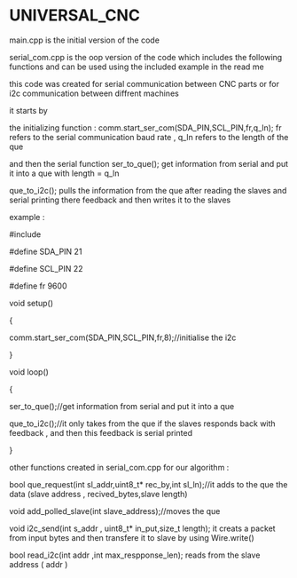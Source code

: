 # UNIVERSAL_CNC
<p>main.cpp is the initial version of the code</p>
<p>serial_com.cpp is the oop version of the code which includes the following functions and can be used using the included example in the read me</p>
<p>this code was created for serial communication between CNC parts  or for i2c communication between diffrent machines </p>
<p>it starts by </p>
<p>the initializing function : comm.start_ser_com(SDA_PIN,SCL_PIN,fr,q_ln); fr refers to the serial communication baud rate , q_ln refers to the length of the que</p>
<p>and then the serial function ser_to_que(); get information from serial and put it into a que with length = q_ln</p>
<p>que_to_i2c(); pulls the information from the que after reading the slaves and serial printing there feedback and then writes it to the slaves</p> 


<p>example : </p>

<p>  #include <serial_com.cpp </p>
<p>  #define SDA_PIN 21</p>
<p>  #define SCL_PIN 22</p>
<p>  #define fr 9600</p>

<p>  void setup()</p>
<p>  {</p> 
<p>    comm.start_ser_com(SDA_PIN,SCL_PIN,fr,8);//initialise the i2c </p>
<p>  }</p>
<p>  void loop() </p>
<p>  {</p>
<p>  ser_to_que();//get information from serial and put it into a que </p>
<p>  que_to_i2c();//it only takes from the que if the slaves responds back with feedback , and then this feedback is serial printed </p>
<p>  }   </p>
  
  
  
  
 <p> other functions created in serial_com.cpp for our algorithm : </p>
 <p> bool que_request(int sl_addr,uint8_t* rec_by,int sl_ln);//it adds to the que the data (slave address , recived_bytes,slave length)</p>
 <p> void add_polled_slave(int slave_address);//moves the que</p>
 <p> void i2c_send(int s_addr , uint8_t* in_put,size_t length); it creats a packet from input bytes and then transfere it to slave by using Wire.write()</p>
 <p> bool read_i2c(int addr ,int max_respponse_len); reads from the slave address ( addr ) </p>
  
